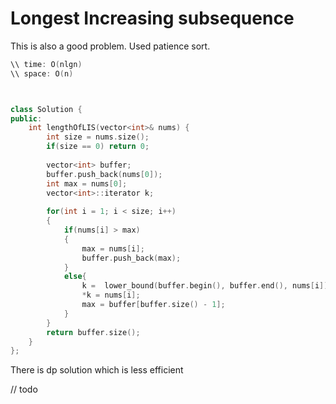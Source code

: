 # Longest Increasing subsequence

This is also a good problem. Used patience sort.

```cpp
\\ time: O(nlgn)
\\ space: O(n)



class Solution {
public:
    int lengthOfLIS(vector<int>& nums) {
        int size = nums.size();
        if(size == 0) return 0;
        
        vector<int> buffer;
        buffer.push_back(nums[0]);
        int max = nums[0];
        vector<int>::iterator k;
        
        for(int i = 1; i < size; i++)
        {
            if(nums[i] > max)
            {
                max = nums[i];
                buffer.push_back(max);
            }
            else{
                k =  lower_bound(buffer.begin(), buffer.end(), nums[i]);
                *k = nums[i];
                max = buffer[buffer.size() - 1];
            }
        }
        return buffer.size();
    }
};
```

There is dp solution which is less efficient

// todo

